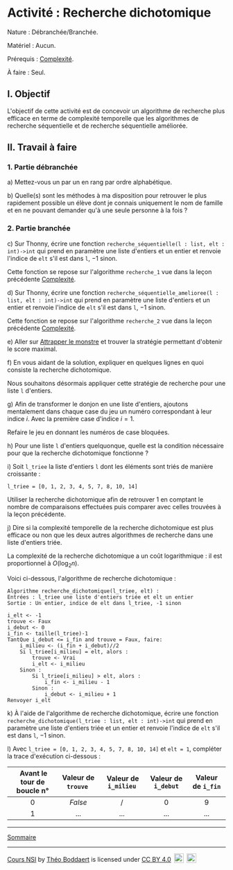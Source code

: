 # Activité : Recherche dichotomique

Nature : Débranchée/Branchée.

Matériel : Aucun.

Prérequis : [Complexité](./Complexité.md).

À faire : Seul.

## I. Objectif

L'objectif de cette activité est de concevoir un algorithme de recherche plus efficace en terme de complexité temporelle que les algorithmes de recherche séquentielle et de recherche séquentielle améliorée.

## II. Travail à faire

### 1. Partie débranchée

a) Mettez-vous un par un en rang par ordre alphabétique.

b) Quelle(s) sont les méthodes à ma disposition pour retrouver le plus rapidement possible un élève dont je connais uniquement le nom de famille et en ne pouvant demander qu'à une seule personne à la fois ?

### 2. Partie branchée

c) Sur Thonny, écrire une fonction `recherche_séquentielle(l : list, elt : int)->int` qui prend en paramètre une liste d'entiers et un entier et renvoie l'indice de `elt` s'il est dans `l`, $-1$ sinon.

Cette fonction se repose sur l'algorithme `recherche_1` vue dans la leçon précédente [Complexité](./Complexité.md).

d) Sur Thonny, écrire une fonction `recherche_séquentielle_amelioree(l : list, elt : int)->int` qui prend en paramètre une liste d'entiers et un entier et renvoie l'indice de `elt` s'il est dans `l`, $-1$ sinon.

Cette fonction se repose sur l'algorithme `recherche_2` vue dans la leçon précédente [Complexité](./Complexité.md).

e) Aller sur [Attrapper le monstre](https://castor-informatique.fr/questions/2014/2014-FR-03-monster/) et trouver la stratégie permettant d'obtenir le score maximal.

f) En vous aidant de la solution, expliquer en quelques lignes en quoi consiste la recherche dichotomique.

Nous souhaitons désormais appliquer cette stratégie de recherche pour une liste `l` d'entiers.

g) Afin de transformer le donjon en une liste d'entiers, ajoutons mentalement dans chaque case du jeu un numéro correspondant à leur indice $i$. Avec la première case d'indice $i=1$.

Refaire le jeu en donnant les numéros de case bloquées.

h) Pour une liste `l` d'entiers quelquonque, quelle est la condition nécessaire pour que la recherche dichotomique fonctionne ?

i) Soit `l_triee` la liste d'entiers `l` dont les éléments sont triés de manière croissante :

`l_triee = [0, 1, 2, 3, 4, 5, 7, 8, 10, 14]`

Utiliser la recherche dichotomique afin de retrouver $1$ en comptant le nombre de comparaisons effectuées puis comparer avec celles trouvées à la leçon précédente.

j) Dire si la complexité temporelle de la recherche dichotomique est plus efficace ou non que les deux autres algorithmes de recherche dans une liste d'entiers triée.

La complexité de la recherche dichotomique a un coût logarithmique : il est proportionnel à $O(\log_2 n)$.

Voici ci-dessous, l'algorithme de recherche dichotomique :

```
Algorithme recherche_dichotomique(l_triee, elt) :
Entrées : l_triee une liste d'entiers triée et elt un entier
Sortie : Un entier, indice de elt dans l_triee, -1 sinon

i_elt <- -1
trouve <- Faux
i_debut <- 0
i_fin <- taille(l_triee)-1
TantQue i_debut <= i_fin and trouve = Faux, faire:
    i_milieu <- (i_fin + i_debut)//2
    Si l_triee[i_milieu] = elt, alors :
        trouve <- Vrai
        i_elt <- i_milieu
    Sinon :
        Si l_triee[i_milieu] > elt, alors :
            i_fin <- i_milieu - 1
        Sinon :
            i_debut <- i_milieu + 1
Renvoyer i_elt
```

k) À l'aide de l'algorithme de recherche dichotomique, écrire une fonction `recherche_dichotomique(l_triee : list, elt : int)->int` qui prend en paramètre une liste d'entiers triée et un entier et renvoie l'indice de `elt` s'il est dans `l`, $-1$ sinon.

l) Avec `l_triee = [0, 1, 2, 3, 4, 5, 7, 8, 10, 14]` et `elt = 1`, compléter la trace d'exécution ci-dessous :

| Avant le tour de boucle n° | Valeur de `trouve` | Valeur de `i_milieu` | Valeur de `i_debut` | Valeur de `i_fin` |
| :---: | :---: | :---: | :---: | :---: |
| $0$ | $False$ | / | $0$ | $9$ |
| $1$ | ... | ... | ... | ... |

___________________

[Sommaire](./../../README.md)

___________

<p xmlns:cc="http://creativecommons.org/ns#" xmlns:dct="http://purl.org/dc/terms/"><a property="dct:title" rel="cc:attributionURL" href="https://github.com/boddaert/nsi">Cours NSI</a> by <a rel="cc:attributionURL dct:creator" property="cc:attributionName" href="https://github.com/boddaert">Théo Boddaert</a> is licensed under <a href="https://creativecommons.org/licenses/by/4.0/?ref=chooser-v1" target="_blank" rel="license noopener noreferrer" style="display:inline-block;">CC BY 4.0</a>  <img style="height:22px!important;margin-left:3px;vertical-align:text-bottom;" src="https://mirrors.creativecommons.org/presskit/icons/cc.svg?ref=chooser-v1" alt="">  <img style="height:22px!important;margin-left:3px;vertical-align:text-bottom;" src="https://mirrors.creativecommons.org/presskit/icons/by.svg?ref=chooser-v1" alt=""></p> 












